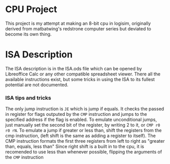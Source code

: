 # CPU Project
This project is my attempt at making an 8-bit cpu in logisim, originally derived from matbatwing's redstrone computer series but deviated to become its own thing.

# ISA Description
The ISA description is in the ISA.ods file which can be opened by Libreoffice Calc or any other compatible spreadsheet viewer. 
There all the available instructions exist, but some tricks in using the ISA to its fullest potential are not documented.

### ISA tips and tricks
The only jump instruction is `JE` which is jump if equals. 
It checks the passed in register for flags outputed by the `CMP` instruction and jumps to the specified address if the flag is enabled.
To emulate unconditional jumps, just manually set the second bit of the register, by writing 2 to it, or `CMP r0 r0 rN`.
To emulate a jump if greater or less than, shift the registers from the cmp instruction, (left shift is the same as adding a register to itself).
The CMP instruction formats the first three registers from left to right as "greater than, equals, less than"
Since right shift is a built in to the cpu, it is recomended to use less than whenever possible, flipping the arguments of the `CMP` instruction

